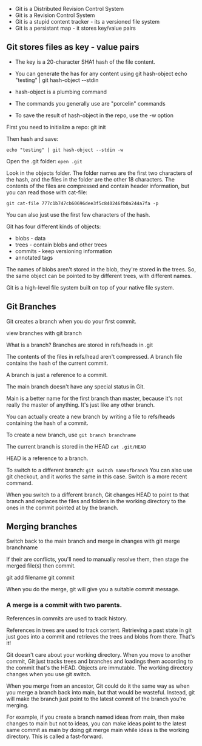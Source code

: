- Git is a Distributed Revision Control System
- Git is a Revision Control System
- Git is a stupid content tracker - its a versioned file system
- Git is a persistant map - it stores key/value pairs

## Git stores files as key - value pairs

- The key is a 20-character SHA1 hash of the file content.
- You can generate the has for any content using git hash-object
  echo "testing" | git hash-object --stdin

- hash-object is a plumbing command

- The commands you generally use are "porcelin" commands

- To save the result of hash-object in the repo, use the -w option

First you need to initialize a repo:
git init

Then hash and save:

`echo "testing" | git hash-object --stdin -w`

Open the .git folder: `open .git`

Look in the objects folder.
The folder names are the first two characters of the hash, and the files in the folder are the other 18 characters. The contents of the files are compressed and contain header information, but you can read those with cat-file:

`git cat-file 777c1b747cb60696dee3f5c840246fb0a244a7fa -p`

You can also just use the first few characters of the hash.

Git has four different kinds of objects:

- blobs - data
- trees - contain blobs and other trees
- commits - keep versioning information
- annotated tags

The names of blobs aren't stored in the blob, they're stored in the trees. So, the same object can be pointed to by different trees, with different names.

Git is a high-level file system built on top of your native file system.

## Git Branches

Git creates a branch when you do your first commit.

view branches with git branch

What is a branch?
Branches are stored in refs/heads in .git

The contents of the files in refs/head aren't compressed. A branch file contains the hash of the current commit.

A branch is just a reference to a commit.

The main branch doesn't have any special status in Git.

Main is a better name for the first branch than master, because it's not really the master of anything. It's just like any other branch.

You can actually create a new branch by writing a file to refs/heads containing the hash of a commit.

To create a new branch, use `git branch branchname`

The current branch is stored in the HEAD
`cat .git/HEAD`

HEAD is a reference to a branch.

To switch to a different branch:
`git switch nameofbranch`
You can also use git checkout, and it works the same in this case. Switch is a more recent command.

When you switch to a different branch, Git changes HEAD to point to that branch and replaces the files and folders in the working directory to the ones in the commit pointed at by the branch.

## Merging branches

Switch back to the main branch and merge in changes with git merge branchname

If their are conflicts, you'll need to manually resolve them, then stage the merged file(s) then commit.

git add filename
git commit

When you do the merge, git will give you a suitable commit message.

### A merge is a commit with two parents.

References in commits are used to track history.

References in trees are used to track content. Retrieving a past state in git just goes into a commit and retrieves the trees and blobs from there. That's it!

Git doesn't care about your working directory. When you move to another commit, Git just tracks trees and branches and loadings them according to the commit that's the HEAD. Objects are immutable. The working directory changes when you use git switch.

When you merge from an ancestor, Git could do it the same way as when you merge a branch back into main, but that would be wasteful. Instead, git will make the branch just point to the latest commit of the branch you're merging.

For example, if you create a branch named ideas from main, then make changes to main but not to ideas, you can make ideas point to the latest same commit as main by doing git merge main while ideas is the working directory. This is called a fast-forward.
